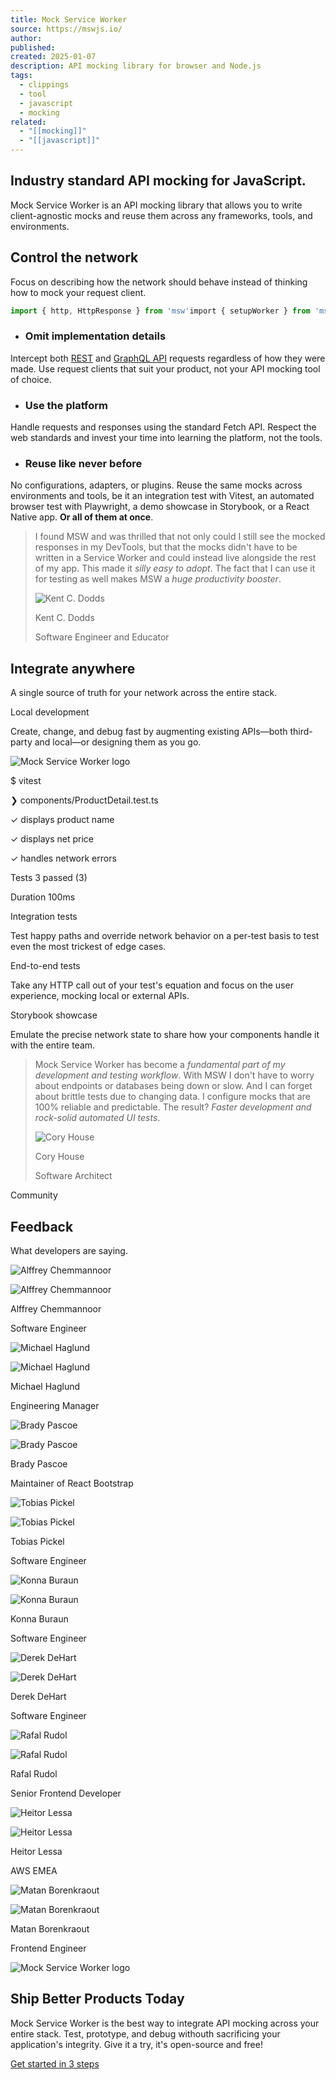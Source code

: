 ```yaml
---
title: Mock Service Worker
source: https://mswjs.io/
author: 
published: 
created: 2025-01-07
description: API mocking library for browser and Node.js
tags:
  - clippings
  - tool
  - javascript
  - mocking
related:
  - "[[mocking]]"
  - "[[javascript]]"
---
```

## Industry standard API mocking for JavaScript.

Mock Service Worker is an API mocking library that allows you to write client-agnostic mocks and reuse them across any frameworks, tools, and environments.

## Control the network

Focus on describing how the network should behave instead of thinking how to mock your request client.

```js
import { http, HttpResponse } from 'msw'import { setupWorker } from 'msw/browser' // Describe the network.const handlers = [  http.get('https://acme.com/product/:id', ({ params }) => {    return HttpResponse.json({      id: params.id,      title: 'Porcelain Mug',      price: 9.99,    })  }),] // Enable API mocking anywhere.const worker = setupWorker(...handlers)await worker.start()
```

- ### Omit implementation details

Intercept both [REST](https://mswjs.io/docs/network-behavior/rest) and [GraphQL API](https://mswjs.io/docs/network-behavior/graphql) requests regardless of how they were made. Use request clients that suit your product, not your API mocking tool of choice.
- ### Use the platform

Handle requests and responses using the standard Fetch API. Respect the web standards and invest your time into learning the platform, not the tools.
- ### Reuse like never before

No configurations, adapters, or plugins. Reuse the same mocks across environments and tools, be it an integration test with Vitest, an automated browser test with Playwright, a demo showcase in Storybook, or a React Native app. **Or all of them at once**.

> I found MSW and was thrilled that not only could I still see the mocked responses in my DevTools, but that the mocks didn't have to be written in a Service Worker and could instead live alongside the rest of my app. This made it *silly easy to adopt*. The fact that I can use it for testing as well makes MSW a *huge productivity booster*.
> 
> ![Kent C. Dodds](https://mswjs.io/_astro/kent-c-dodds.AIry2fgd.jpg)
> 
> Kent C. Dodds
> 
> Software Engineer and Educator

## Integrate anywhere

A single source of truth for your network across the entire stack.

Local development

Create, change, and debug fast by augmenting existing APIs—both third-party and local—or designing them as you go.

![Mock Service Worker logo](https://mswjs.io/_astro/msw.ChZQPzKa.svg)

$ vitest

❯ components/ProductDetail.test.ts

✓ displays product name

✓ displays net price

✓ handles network errors

Tests 3 passed (3)

Duration 100ms

Integration tests

Test happy paths and override network behavior on a per-test basis to test even the most trickest of edge cases.

End-to-end tests

Take any HTTP call out of your test's equation and focus on the user experience, mocking local or external APIs.

Storybook showcase

Emulate the precise network state to share how your components handle it with the entire team.

> Mock Service Worker has become a *fundamental part of my development and testing workflow*. With MSW I don't have to worry about endpoints or databases being down or slow. And I can forget about brittle tests due to changing data. I configure mocks that are 100% reliable and predictable. The result? *Faster development and rock-solid automated UI tests*.
> 
> ![Cory House](https://mswjs.io/_astro/cory-house.BRvlN5EY.jpg)
> 
> Cory House
> 
> Software Architect

Community

## Feedback

What developers are saying.

![Alffrey Chemmannoor](https://mswjs.io/_astro/no-avatar.CN8o2x6Q.jpg)

![Alffrey Chemmannoor](https://mswjs.io/_astro/no-avatar.CN8o2x6Q.jpg)

Alffrey Chemmannoor

Software Engineer

![Michael Haglund](https://mswjs.io/_astro/michael-haglund.KDILsO9W.jpg)

![Michael Haglund](https://mswjs.io/_astro/michael-haglund.KDILsO9W.jpg)

Michael Haglund

Engineering Manager

![Brady Pascoe](https://mswjs.io/_astro/brady-pascoe.D86iD9Jw.jpg)

![Brady Pascoe](https://mswjs.io/_astro/brady-pascoe.D86iD9Jw.jpg)

Brady Pascoe

Maintainer of React Bootstrap

![Tobias Pickel](https://mswjs.io/_astro/no-avatar.CN8o2x6Q.jpg)

![Tobias Pickel](https://mswjs.io/_astro/no-avatar.CN8o2x6Q.jpg)

Tobias Pickel

Software Engineer

![Konna Buraun](https://mswjs.io/_astro/konna-buraun.Co2KrQ4o.jpg)

![Konna Buraun](https://mswjs.io/_astro/konna-buraun.Co2KrQ4o.jpg)

Konna Buraun

Software Engineer

![Derek DeHart](https://mswjs.io/_astro/derek-de-hart.DWpa3R8G.jpg)

![Derek DeHart](https://mswjs.io/_astro/derek-de-hart.DWpa3R8G.jpg)

Derek DeHart

Software Engineer

![Rafal Rudol](https://mswjs.io/_astro/no-avatar.CN8o2x6Q.jpg)

![Rafal Rudol](https://mswjs.io/_astro/no-avatar.CN8o2x6Q.jpg)

Rafal Rudol

Senior Frontend Developer

![Heitor Lessa](https://mswjs.io/_astro/heitor-lessa.BEjkHPz5.jpg)

![Heitor Lessa](https://mswjs.io/_astro/heitor-lessa.BEjkHPz5.jpg)

Heitor Lessa

AWS EMEA

![Matan Borenkraout](https://mswjs.io/_astro/matan-borenkraout.DHl327A_.jpg)

![Matan Borenkraout](https://mswjs.io/_astro/matan-borenkraout.DHl327A_.jpg)

Matan Borenkraout

Frontend Engineer

![Mock Service Worker logo](https://mswjs.io/_astro/msw.ChZQPzKa.svg)

## Ship Better Products Today

Mock Service Worker is the best way to integrate API mocking across your entire stack. Test, prototype, and debug withouth sacrificing your application's integrity. Give it a try, it's open-source and free!

[Get started in 3 steps](https://mswjs.io/docs/getting-started)